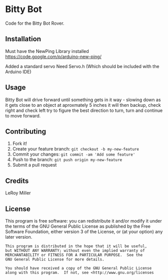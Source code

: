 # Bitty Bot

Code for the Bitty Bot Rover.

## Installation

Must have the NewPing Library installed 
https://code.google.com/p/arduino-new-ping/

Added a standard servo
Need Servo.h (Which should be included with the Arduino IDE)

## Usage

Bitty Bot will drive forward until something gets in it way - slowing down as it gets close to an object at aproxmately 5 inches it will then backup, 
check right and check left try to figure the best direction to turn, turn and continue to move forward. 

## Contributing

1. Fork it!
2. Create your feature branch: `git checkout -b my-new-feature`
3. Commit your changes: `git commit -am 'Add some feature'`
4. Push to the branch: `git push origin my-new-feature`
5. Submit a pull request

## Credits

LeRoy Miller

## License

This program is free software: you can redistribute it and/or modify
    it under the terms of the GNU General Public License as published by
    the Free Software Foundation, either version 3 of the License, or
    (at your option) any later version.

    This program is distributed in the hope that it will be useful,
    but WITHOUT ANY WARRANTY; without even the implied warranty of
    MERCHANTABILITY or FITNESS FOR A PARTICULAR PURPOSE.  See the
    GNU General Public License for more details.

    You should have received a copy of the GNU General Public License
    along with this program.  If not, see <http://www.gnu.org/licenses
